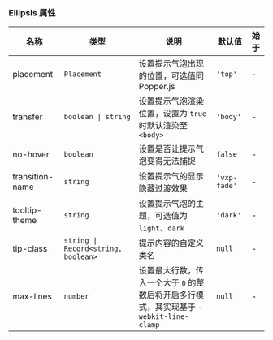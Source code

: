 ### Ellipsis 属性

| 名称            | 类型                                | 说明                                                                                   | 默认值       | 始于 |
| --------------- | ----------------------------------- | -------------------------------------------------------------------------------------- | ------------ | ---- |
| placement       | `Placement`                         | 设置提示气泡出现的位置，可选值同 Popper.js                                             | `'top'`      | -    |
| transfer        | `boolean \| string`                 | 设置提示气泡渲染位置，设置为 `true` 时默认渲染至 `<body>`                              | `'body'`     | -    |
| no-hover        | `boolean`                           | 设置是否让提示气泡变得无法捕捉                                                         | `false`      | -    |
| transition-name | `string`                            | 设置提示气的显示隐藏过渡效果                                                           | `'vxp-fade'` | -    |
| tooltip-theme   | `string`                            | 设置提示气泡的主题，可选值为 `light`、`dark`                                           | `'dark'`     | -    |
| tip-class       | `string \| Record<string, boolean>` | 提示内容的自定义类名                                                                   | `null`       | -    |
| max-lines       | `number`                            | 设置最大行数，传入一个大于 `0` 的整数后将开启多行模式，其实现基于 `-webkit-line-clamp` | `null`       | -    |

